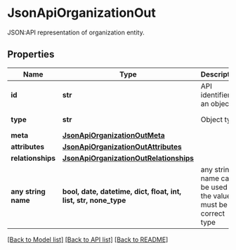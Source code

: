 # JsonApiOrganizationOut

JSON:API representation of organization entity.

## Properties
Name | Type | Description | Notes
------------ | ------------- | ------------- | -------------
**id** | **str** | API identifier of an object | 
**type** | **str** | Object type | defaults to "organization"
**meta** | [**JsonApiOrganizationOutMeta**](JsonApiOrganizationOutMeta.md) |  | [optional] 
**attributes** | [**JsonApiOrganizationOutAttributes**](JsonApiOrganizationOutAttributes.md) |  | [optional] 
**relationships** | [**JsonApiOrganizationOutRelationships**](JsonApiOrganizationOutRelationships.md) |  | [optional] 
**any string name** | **bool, date, datetime, dict, float, int, list, str, none_type** | any string name can be used but the value must be the correct type | [optional]

[[Back to Model list]](../README.md#documentation-for-models) [[Back to API list]](../README.md#documentation-for-api-endpoints) [[Back to README]](../README.md)


